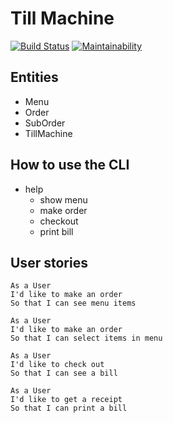 # Till Machine

[![Build Status](https://travis-ci.org/schaternik/till_machine.svg?branch=master)](https://travis-ci.org/schaternik/till_machine)
[![Maintainability](https://api.codeclimate.com/v1/badges/b98f3042589e9e6c7692/maintainability)](https://codeclimate.com/github/schaternik/till_machine/maintainability)

## Entities

- Menu
- Order
- SubOrder
- TillMachine

## How to use the CLI

- help
  - show menu
  - make order
  - checkout
  - print bill

## User stories

```
As a User
I'd like to make an order
So that I can see menu items

As a User
I'd like to make an order
So that I can select items in menu

As a User
I'd like to check out
So that I can see a bill

As a User
I'd like to get a receipt
So that I can print a bill
```
